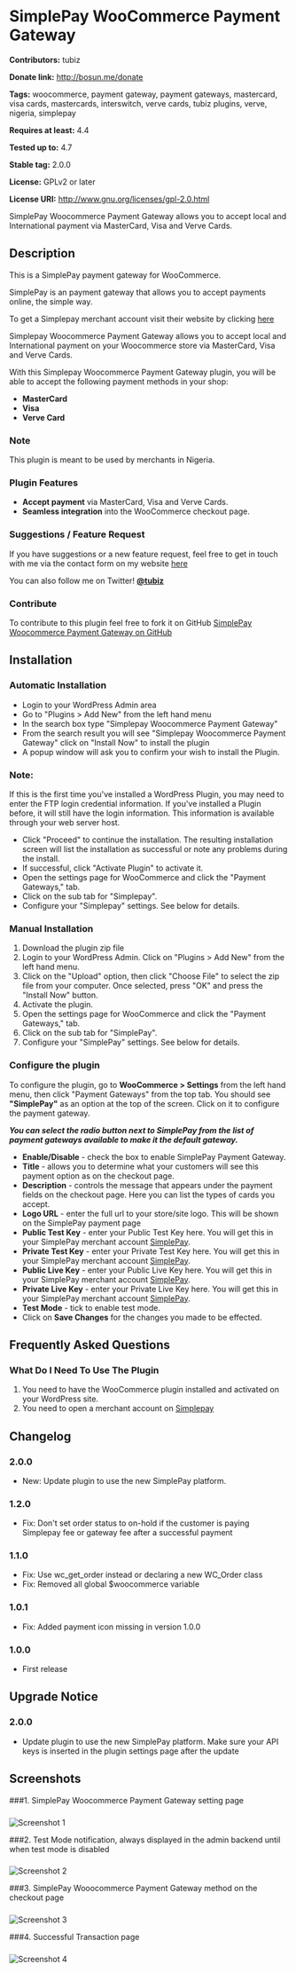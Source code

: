 # SimplePay WooCommerce Payment Gateway

**Contributors:** tubiz

**Donate link:** http://bosun.me/donate

**Tags:** woocommerce, payment gateway, payment gateways, mastercard, visa cards, mastercards, interswitch, verve cards, tubiz plugins, verve, nigeria, simplepay

**Requires at least:** 4.4

**Tested up to:** 4.7

**Stable tag:** 2.0.0

**License:** GPLv2 or later

**License URI:** http://www.gnu.org/licenses/gpl-2.0.html

SimplePay Woocommerce Payment Gateway allows you to accept local and International payment via MasterCard, Visa and Verve Cards.






## Description

This is a SimplePay payment gateway for WooCommerce.

SimplePay is an payment gateway that allows you to accept payments online, the simple way.

To get a Simplepay merchant account visit their website by clicking [here](https://www.simplepay.ng)

Simplepay Woocommerce Payment Gateway allows you to accept local and International payment on your Woocommerce store via MasterCard, Visa and Verve Cards.

With this Simplepay Woocommerce Payment Gateway plugin, you will be able to accept the following payment methods in your shop:

* __MasterCard__
* __Visa__
* __Verve Card__


### Note

This plugin is meant to be used by merchants in Nigeria.


### Plugin Features

*   __Accept payment__ via MasterCard, Visa and Verve Cards.
* 	__Seamless integration__ into the WooCommerce checkout page.



### Suggestions / Feature Request

If you have suggestions or a new feature request, feel free to get in touch with me via the contact form on my website [here](http://bosun.me/get-in-touch/)

You can also follow me on Twitter! **[@tubiz](http://twitter.com/tubiz)**



### Contribute
To contribute to this plugin feel free to fork it on GitHub [SimplePay Woocommerce Payment Gateway on GitHub](https://github.com/tubiz/simplepay-woocommerce-payment-gateway)



## Installation


### Automatic Installation
* 	Login to your WordPress Admin area
* 	Go to "Plugins > Add New" from the left hand menu
* 	In the search box type "Simplepay Woocommerce Payment Gateway"
*	From the search result you will see "Simplepay Woocommerce Payment Gateway" click on "Install Now" to install the plugin
*	A popup window will ask you to confirm your wish to install the Plugin.


### Note:
If this is the first time you've installed a WordPress Plugin, you may need to enter the FTP login credential information. If you've installed a Plugin before, it will still have the login information. This information is available through your web server host.

* Click "Proceed" to continue the installation. The resulting installation screen will list the installation as successful or note any problems during the install.
* If successful, click "Activate Plugin" to activate it.
* 	Open the settings page for WooCommerce and click the "Payment Gateways," tab.
* 	Click on the sub tab for "Simplepay".
*	Configure your "Simplepay" settings. See below for details.


### Manual Installation
1. 	Download the plugin zip file
2. 	Login to your WordPress Admin. Click on "Plugins > Add New" from the left hand menu.
3.  Click on the "Upload" option, then click "Choose File" to select the zip file from your computer. Once selected, press "OK" and press the "Install Now" button.
4.  Activate the plugin.
5. 	Open the settings page for WooCommerce and click the "Payment Gateways," tab.
6. 	Click on the sub tab for "SimplePay".
7.	Configure your "SimplePay" settings. See below for details.




### Configure the plugin
To configure the plugin, go to __WooCommerce > Settings__ from the left hand menu, then click "Payment Gateways" from the top tab. You should see __"SimplePay"__ as an option at the top of the screen. Click on it to configure the payment gateway.

__*You can select the radio button next to SimplePay from the list of payment gateways available to make it the default gateway.*__

* __Enable/Disable__ - check the box to enable SimplePay Payment Gateway.
* __Title__ - allows you to determine what your customers will see this payment option as on the checkout page.
* __Description__ - controls the message that appears under the payment fields on the checkout page. Here you can list the types of cards you accept.
* __Logo URL__  - enter the full url to your store/site logo. This will be shown on the SimplePay payment page
* __Public Test Key__  - enter your Public Test Key here. You will get this in your SimplePay merchant account [SimplePay](https://www.simplepay.ng).
* __Private Test Key__  - enter your Private Test Key here. You will get this in your SimplePay merchant account [SimplePay](https://www.simplepay.ng).
* __Public Live Key__  - enter your Public Live Key here. You will get this in your SimplePay merchant account [SimplePay](https://www.simplepay.ng).
* __Private Live Key__  - enter your Private Live Key here. You will get this in your SimplePay merchant account [SimplePay](https://www.simplepay.ng).
* __Test Mode__  - tick to enable test mode.
* Click on __Save Changes__ for the changes you made to be effected.






## Frequently Asked Questions


### What Do I Need To Use The Plugin

1.	You need to have the WooCommerce plugin installed and activated on your WordPress site.
2.	You need to open a merchant account on [Simplepay](https://www.simplepay.ng)





## Changelog


### 2.0.0
* 	New: Update plugin to use the new SimplePay platform.


### 1.2.0
*	Fix: Don't set order status to on-hold if the customer is paying Simplepay fee or gateway fee after a successful payment


### 1.1.0
*	Fix: Use wc_get_order instead or declaring a new WC_Order class
*	Fix: Removed all global $woocommerce variable


### 1.0.1
* 	Fix: Added payment icon missing in version 1.0.0


### 1.0.0
*   First release






## Upgrade Notice


### 2.0.0
*	Update plugin to use the new SimplePay platform. Make sure your API keys is inserted in the plugin settings page after the update



## Screenshots

###1. SimplePay Woocommerce Payment Gateway setting page
###
![Screenshot 1](https://github.com/tubiz/simplepay-woocommerce-payment-gateway/blob/master/assets/screenshot-1.png)

###2. Test Mode notification, always displayed in the admin backend until when test mode is disabled
###
![Screenshot 2](https://github.com/tubiz/simplepay-woocommerce-payment-gateway/blob/master/assets/screenshot-2.png)

###3. SimplePay Wooocommerce Payment Gateway method on the checkout page
###
![Screenshot 3](https://github.com/tubiz/simplepay-woocommerce-payment-gateway/blob/master/assets/screenshot-3.png)

###4. Successful Transaction page
###
![Screenshot 4](https://github.com/tubiz/simplepay-woocommerce-payment-gateway/blob/master/assets/screenshot-4.png)